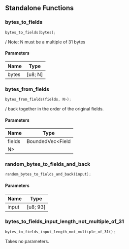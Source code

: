 ## Standalone Functions

### bytes_to_fields

```rust
bytes_to_fields(bytes);
```

/ Note: N must be a multiple of 31 bytes

#### Parameters
| Name | Type |
| --- | --- |
| bytes | [u8; N] |

### bytes_from_fields

```rust
bytes_from_fields(fields, N>);
```

/ back together in the order of the original fields.

#### Parameters
| Name | Type |
| --- | --- |
| fields | BoundedVec&lt;Field |
| N&gt; |  |

### random_bytes_to_fields_and_back

```rust
random_bytes_to_fields_and_back(input);
```

#### Parameters
| Name | Type |
| --- | --- |
| input | [u8; 93] |

### bytes_to_fields_input_length_not_multiple_of_31

```rust
bytes_to_fields_input_length_not_multiple_of_31();
```

Takes no parameters.

